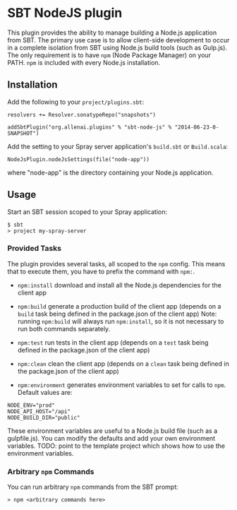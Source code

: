 # SBT NodeJS plugin

This plugin provides the ability to manage building a Node.js application from SBT. The primary use case is to allow client-side development to occur in a complete isolation from SBT using Node.js build tools (such as Gulp.js). The only requirement is to have `npm` (Node Package Manager) on your PATH. `npm` is included with every Node.js installation.

## Installation

Add the following to your `project/plugins.sbt`:

```
resolvers += Resolver.sonatypeRepo("snapshots")

addSbtPlugin("org.allenai.plugins" % "sbt-node-js" % "2014-06-23-0-SNAPSHOT")
```

Add the setting to your Spray server application's `build.sbt` or `Build.scala`:

```
NodeJsPlugin.nodeJsSettings(file("node-app"))
```

where "node-app" is the directory containing your Node.js application.

## Usage

Start an SBT session scoped to your Spray application:

```
$ sbt
> project my-spray-server
```

### Provided Tasks

The plugin provides several tasks, all scoped to the `npm` config. This means that to execute them, you have to prefix the command with `npm:`.

- `npm:install` download and install all the Node.js dependencies for the client app

- `npm:build` generate a production build of the client app (depends on a `build` task being defined in the package.json of the client app)
   Note: running `npm:build` will always run `npm:install`, so it is not necessary to run both commands separately.

- `npm:test` run tests in the client app (depends on a `test` task being defined in the package.json of the client app)

- `npm:clean` clean the client app (depends on a `clean` task being defined in the package.json of the client app)

- `npm:environment` generates environment variables to set for calls to `npm`. Default values are:

```
NODE_ENV="prod"
NODE_API_HOST="/api"
NODE_BUILD_DIR="public"
```

These environment variables are useful to a Node.js build file (such as a gulpfile.js). You can modify the defaults and add your own environment variables.
TODO: point to the template project which shows how to use the environment variables.

### Arbitrary `npm` Commands

You can run arbitrary `npm` commands from the SBT prompt:

```
> npm <arbitrary commands here>
```
